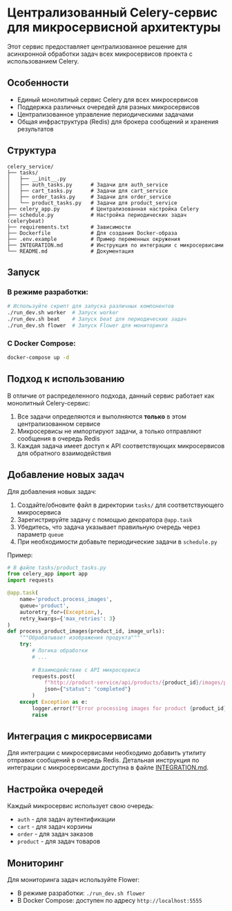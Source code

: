 # Централизованный Celery-сервис для микросервисной архитектуры

Этот сервис предоставляет централизованное решение для асинхронной обработки задач всех микросервисов проекта с использованием Celery.

## Особенности

- Единый монолитный сервис Celery для всех микросервисов
- Поддержка различных очередей для разных микросервисов 
- Централизованное управление периодическими задачами
- Общая инфраструктура (Redis) для брокера сообщений и хранения результатов

## Структура

```
celery_service/
├── tasks/
│   ├── __init__.py
│   ├── auth_tasks.py      # Задачи для auth_service
│   ├── cart_tasks.py      # Задачи для cart_service
│   ├── order_tasks.py     # Задачи для order_service 
│   └── product_tasks.py   # Задачи для product_service
├── celery_app.py          # Централизованная настройка Celery
├── schedule.py            # Настройка периодических задач (celerybeat)
├── requirements.txt       # Зависимости
├── Dockerfile             # Для создания Docker-образа
├── .env.example           # Пример переменных окружения 
├── INTEGRATION.md         # Инструкция по интеграции с микросервисами
└── README.md              # Документация
```

## Запуск

### В режиме разработки:

```bash
# Используйте скрипт для запуска различных компонентов
./run_dev.sh worker  # Запуск worker
./run_dev.sh beat    # Запуск beat для периодических задач
./run_dev.sh flower  # Запуск Flower для мониторинга
```

### С Docker Compose:

```bash
docker-compose up -d
```

## Подход к использованию

В отличие от распределенного подхода, данный сервис работает как монолитный Celery-сервис:

1. Все задачи определяются и выполняются **только** в этом централизованном сервисе
2. Микросервисы не импортируют задачи, а только отправляют сообщения в очередь Redis
3. Каждая задача имеет доступ к API соответствующих микросервисов для обратного взаимодействия

## Добавление новых задач

Для добавления новых задач:

1. Создайте/обновите файл в директории `tasks/` для соответствующего микросервиса
2. Зарегистрируйте задачу с помощью декоратора `@app.task`
3. Убедитесь, что задача указывает правильную очередь через параметр `queue`
4. При необходимости добавьте периодические задачи в `schedule.py`

Пример:

```python
# В файле tasks/product_tasks.py
from celery_app import app
import requests

@app.task(
    name='product.process_images',
    queue='product',
    autoretry_for=(Exception,),
    retry_kwargs={'max_retries': 3}
)
def process_product_images(product_id, image_urls):
    """Обрабатывает изображения продукта"""
    try:
        # Логика обработки
        # ...
        
        # Взаимодействие с API микросервиса
        requests.post(
            f"http://product-service/api/products/{product_id}/images/processed",
            json={"status": "completed"}
        )
    except Exception as e:
        logger.error(f"Error processing images for product {product_id}: {e}")
        raise
```

## Интеграция с микросервисами

Для интеграции с микросервисами необходимо добавить утилиту отправки сообщений в очередь Redis. Детальная инструкция по интеграции с микросервисами доступна в файле [INTEGRATION.md](INTEGRATION.md).

## Настройка очередей

Каждый микросервис использует свою очередь:
- `auth` - для задач аутентификации
- `cart` - для задач корзины
- `order` - для задач заказов
- `product` - для задач товаров

## Мониторинг

Для мониторинга задач используйте Flower:
- В режиме разработки: `./run_dev.sh flower`
- В Docker Compose: доступен по адресу `http://localhost:5555` 